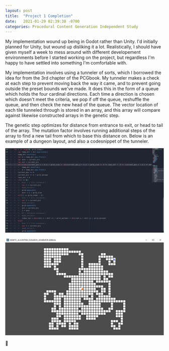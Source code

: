 ```yaml
---
layout: post
title:  "Project 1 Completion"
date:   2021-01-29 02:39:38 -0700
categories: Procedural Content Generation Independent Study
---
```

My implementation wound up being in Godot rather than Unity. I'd initially planned for Unity, but wound up disliking it a lot. Realistically, I should have given myself a week to mess around with different developement environments before I started working on the project, but regardless I'm happy to have settled into something I'm comfortable with.

My implementation involves using a tunneler of sorts, which I borrowed the idea for from the 3rd chapter of the PCGbook. My tunneler makes a check at each step to prevent moving back the way it came, and to prevent going outside the preset bounds we've made. It does this in the form of a queue which holds the four cardinal directions. Each time a direction is chosen which doesn't meet the criteria, we pop if off the queue, reshuffle the queue, and then check the new head of the queue. The vector location of each tile tunneled through is stored in an array, and this array will compare against likewise constructed arrays in the genetic step.

The genetic step optimizes for distance from entrance to exit, or head to tail of the array. The mutation factor involves running additional steps of the array to find a new tail from which to base this distance on. Below is an example of a dungeon layout, and also a codesnippet of the tunneler.

![tunneler](/assets/tunneler.png)

![layout](/assets/layout.png)

[jekyll-docs]: https://jekyllrb.com/docs/home
[jekyll-gh]:   https://github.com/jekyll/jekyll
[jekyll-talk]: https://talk.jekyllrb.com/

